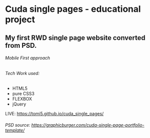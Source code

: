 # Cuda single pages - educational project



## My first RWD single page website converted from PSD.

###### Mobile First approach

###### Tech Work used:
- HTML5
- pure CSS3
- FLEXBOX
- jQuery

LIVE: https://tomi5.github.io/cuda_single_pages/

###### PSD source: https://graphicburger.com/cuda-single-page-portfolio-template/

